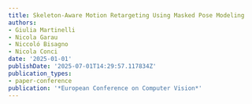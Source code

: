 ```yaml
---
title: Skeleton-Aware Motion Retargeting Using Masked Pose Modeling
authors:
- Giulia Martinelli
- Nicola Garau
- Niccoló Bisagno
- Nicola Conci
date: '2025-01-01'
publishDate: '2025-07-01T14:29:57.117834Z'
publication_types:
- paper-conference
publication: '*European Conference on Computer Vision*'
---
```


